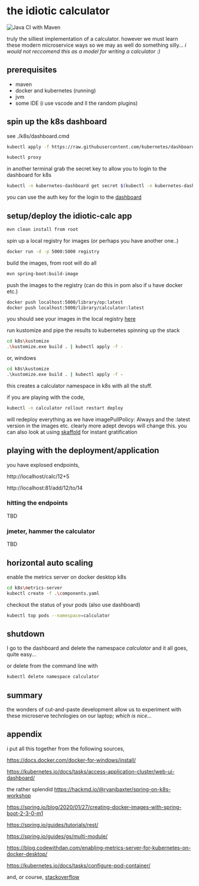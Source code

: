 # the idiotic calculator

![Java CI with Maven](https://github.com/erniehs/idiotic-calc/workflows/Java%20CI%20with%20Maven/badge.svg)

truly the silliest implementation of a calculator. however we must learn these modern microservice ways so we may as well do something silly... _i would not reccomend this as a model for writing a calculator :)_

## prerequisites

- maven
- docker and kubernetes (running)
- jvm
- some IDE (i use vscode and ll the random plugins)

## spin up the k8s dashboard

see ./k8s/dashboard.cmd

```sh
kubectl apply -f https://raw.githubusercontent.com/kubernetes/dashboard/v2.0.0/aio/deploy/recommended.yaml

kubectl proxy
```

in another terminal grab the secret key to allow you to login to the dashboard for k8s

```sh
kubectl -n kubernetes-dashboard get secret $(kubectl -n kubernetes-dashboard get sa/kubernetes-dashboard -o jsonpath="{.secrets[0].name}") -o go-template="{{.data.token | base64decode}}"
```

you can use the auth key for the login to the [dashboard](http://localhost:8001/api/v1/namespaces/kubernetes-dashboard/services/https:kubernetes-dashboard:/proxy/)

## setup/deploy the idiotic-calc app

```sh
mvn clean install from root
```

spin up a local registry for images (or perhaps you have another one..)

```sh
docker run -d -p 5000:5000 registry
```

build the images, from root will do all

```sh
mvn spring-boot:build-image
```

push the images to the registry (can do this in pom also if u have docker etc.)

```sh
docker push localhost:5000/library/op:latest
docker push localhost:5000/library/calculator:latest
```

you should see your images in the local registry [here](http://localhost:5000/v2/_catalog)

run kustomize and pipe the results to kubernetes spinning up the stack

```sh
cd k8s\kustomize
.\kustomize.exe build . | kubectl apply -f -
```

or, windows

```cmd
cd k8s\kustomize
.\kustomize.exe build . | kubectl apply -f -
```

this creates a calculator namespace in k8s with all the stuff.

if you are playing with the code, 

```sh
kubectl -n calculator rollout restart deploy
```

will redeploy everything as we have imagePullPolicy: Always and the :latest version in the images etc.  clearly more adept devops will change this.
you can also look at using [skaffold](https://skaffold.dev/docs/install/) for instant gratification

## playing with the deployment/application

you have explosed endpoints,

http://localhost/calc/12+5

http://localhost:81/add/12/to/14

### hitting the endpoints

TBD

### jmeter, hammer the calculator

TBD

## horizontal auto scaling

enable the metrics server on docker desktop k8s

```sh
cd k8s\metrics-server
kubectl create -f .\components.yaml
```

checkout the status of your pods (also use dashboard)

```sh
kubectl top pods --namespace=calculator
```

## shutdown

I go to the dashboard and delete the namespace _calculator_ and it all goes, quite easy...

or delete from the command line with

```sh
kubectl delete namespace calculator
```

## summary

the wonders of cut-and-paste development allow us to experiment with these microserve technlogies on our laptop; _which is nice..._

## appendix

i put all this together from the following sources,

https://docs.docker.com/docker-for-windows/install/

https://kubernetes.io/docs/tasks/access-application-cluster/web-ui-dashboard/

the rather splendid https://hackmd.io/@ryanjbaxter/spring-on-k8s-workshop

https://spring.io/blog/2020/01/27/creating-docker-images-with-spring-boot-2-3-0-m1

https://spring.io/guides/tutorials/rest/

https://spring.io/guides/gs/multi-module/

https://blog.codewithdan.com/enabling-metrics-server-for-kubernetes-on-docker-desktop/

https://kubernetes.io/docs/tasks/configure-pod-container/

and, or course, [stackoverflow](https://stackoverflow.com/)
